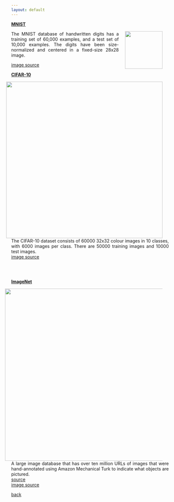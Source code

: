 ```yaml
---
layout: default
---
```


<strong><a href="http://yann.lecun.com/exdb/mnist/"> MNIST </a></strong>

<img style="float: right; width: 120px; margin:0px 20px" src="/assets/img/mnist.png">

<p align="justify">
The MNIST database of handwritten digits has a training set of 60,000 examples, and a test set of 10,000 examples.
The digits have been size-normalized and centered in a fixed-size 28x28 image.<br />

<a href="http://knowm.org/mnist-hand-written-digits-classification-benchmark/"> image source </a>

</p>

<strong><a href="https://www.cs.toronto.edu/~kriz/cifar.html"> CIFAR-10 </a></strong>

<img style="float: right; width: 500px; margin:0px 20px" src="/assets/img/cifar.jpg">

<p align="justify">
The CIFAR-10 dataset consists of 60000 32x32 colour images in 10 classes, with 6000 images per class.
There are 50000 training images and 10000 test images.<br />
<a href="http://cs231n.github.io/classification/"> image source </a>
</p>

<br>
<br>

<strong><a href="http://www.image-net.org/"> ImageNet </a></strong>

<img style="float: right; width: 550px; margin:0px 20px" src="/assets/img/imagenet.jpeg">

<p align="justify">
A large image database that has over ten million URLs of images that were hand-annotated using Amazon Mechanical Turk to indicate what objects are pictured.<br />
<a href="https://en.wikipedia.org/wiki/ImageNet"> source </a>
<br>
<a href="http://karpathy.github.io/2014/09/02/what-i-learned-from-competing-against-a-convnet-on-imagenet/"> image source </a>

</p>

[back](cheat_sheet)
